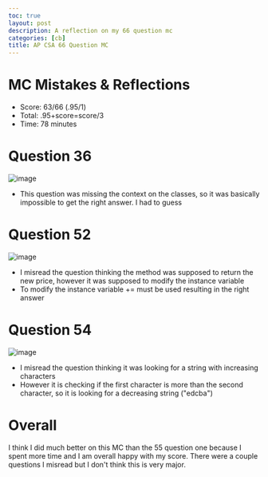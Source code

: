 ```yaml
---
toc: true
layout: post
description: A reflection on my 66 question mc
categories: [cb]
title: AP CSA 66 Question MC
---
```


# MC Mistakes & Reflections
- Score: 63/66 (.95/1)
- Total: .95+score=score/3
- Time: 78 minutes

# Question 36
![image](https://user-images.githubusercontent.com/16053597/214918195-e3cc9972-662e-44d8-bca2-ab7a866f5603.png)
- This question was missing the context on the classes, so it was basically impossible to get the right answer. I had to guess

# Question 52
![image](https://user-images.githubusercontent.com/16053597/214918383-ea87fed3-8633-43b7-911c-a01fbe4a6e06.png)
- I misread the question thinking the method was supposed to return the new price, however it was supposed to modify the instance variable
- To modify the instance variable += must be used resulting in the right answer

# Question 54
![image](https://user-images.githubusercontent.com/16053597/214918721-532b1ba6-0d65-4bf5-998f-641137110e64.png)
- I misread the question thinking it was looking for a string with increasing characters
- However it is checking if the first character is more than the second character, so it is looking for a decreasing string ("edcba")

# Overall
I think I did much better on this MC than the 55 question one because I spent more time and I am overall happy with my score. There were a couple questions I misread but I don't think this is very major.
